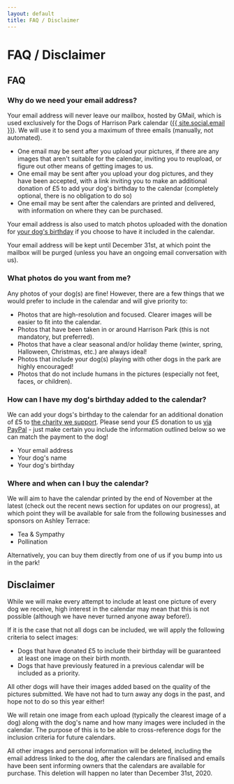 ```yaml
---
layout: default
title: FAQ / Disclaimer
---
```


<div class="post">
  <h1 class="pageTitle">FAQ / Disclaimer</h1>
  <h2>FAQ</h2>
  <h3>Why do we need your email address?</h3>
  <p>Your email address will never leave our mailbox, hosted by GMail, which is used exclusively for the Dogs of Harrison Park calendar (<a href="mailto:{{ site.social.email }}">{{ site.social.email }}</a>). We will use it to send you a maximum of three emails (manually, not automated).</p>
  <ul>
    <li>One email may be sent after you upload your pictures, if there are any images that aren't suitable for the calendar, inviting you to reupload, or figure out other means of getting images to us.</li>
    <li>One email may be sent after you upload your dog pictures, and they have been accepted, with a link inviting you to make an additional donation of £5 to add your dog's birthday to the calendar (completely optional, there is no obligation to do so)</li>
    <li>One email may be sent after the calendars are printed and delivered, with information on where they can be purchased.</li>
  </ul>
  <p>Your email address is also used to match photos uploaded with the donation for <a href="/upload">your dog's birthday</a> if you choose to have it included in the calendar.</p>
  <p>Your email address will be kept until December 31st, at which point the mailbox will be purged (unless you have an ongoing email conversation with us).</p>
  <h3>What photos do you want from me?</h3>
  <p>Any photos of your dog(s) are fine! However, there are a few things that we would prefer to include in the calendar and will give priority to:<p>
  <ul>
    <li>Photos that are high-resolution and focused. Clearer images will be easier to fit into the calendar.</li>
    <li>Photos that have been taken in or around Harrison Park (this is not mandatory, but preferred).</li>
    <li>Photos that have a clear seasonal and/or holiday theme (winter, spring, Halloween, Christmas, etc.) are always ideal!</li>
    <li>Photos that include your dog(s) playing with other dogs in the park are highly encouraged!</li>
    <li>Photos that do not include humans in the pictures (especially not feet, faces, or children).</li>
  </ul>
  <h3>How can I have my dog's birthday added to the calendar?</h3>
  <p>We can add your dogs's birthday to the calendar for an additional donation of £5 to <a href="/sponsors">the charity we support</a>. Please send your £5 donation to us <a href="https://paypal.me/DannyS14">via PayPal</a> - just make certain you include the information outlined below so we can match the payment to the dog!</p>
  <ul>
  	<li>Your email address</li>
  	<li>Your dog's name</li>
  	<li>Your dog's birthday</li>
  </ul>
  <h3>Where and when can I buy the calendar?</h3>
  <p>We will aim to have the calendar printed by the end of November at the latest (check out the recent news section for updates on our progress), at which point they will be available for sale from the following businesses and sponsors on Ashley Terrace:</p>
  <ul>
    <li>Tea & Sympathy</li>
    <li>Pollination</li>
  </ul>
  <p>Alternatively, you can buy them directly from one of us if you bump into us in the park!</p>
  <h2>Disclaimer</h2>
  <p>While we will make every attempt to include at least one picture of every dog we receive, high interest in the calendar may mean that this is not possible (although we have never turned anyone away before!).</p>
  <p>If it is the case that not all dogs can be included, we will apply the following criteria to select images:</p>
  <ul>
    <li>Dogs that have donated £5 to include their birthday will be guaranteed at least one image on their birth month.</li>
    <li>Dogs that have previously featured in a previous calendar will be included as a priority.</li>
  </ul>
  <p>All other dogs will have their images added based on the quality of the pictures submitted. We have not had to turn away any dogs in the past, and hope not to do so this year either!</p>
  <p>We will retain one image from each upload (typically the clearest image of a dog) along with the dog's name and how many images were included in the calendar. The purpose of this is to be able to cross-reference dogs for the inclusion criteria for future calendars.</p>
  <p>All other images and personal information will be deleted, including the email address linked to the dog, after the calendars are finalised and emails have been sent informing owners that the calendars are available for purchase. This deletion will happen no later than December 31st, 2020.</p>
